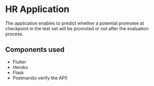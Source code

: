 # HR Application

The application enables to predict whether a potential promotee at checkpoint in the test set will be promoted or not after the evaluation process.

## Components used

- Flutter
- Heroku
- Flask
- Postman(to verify the API)
